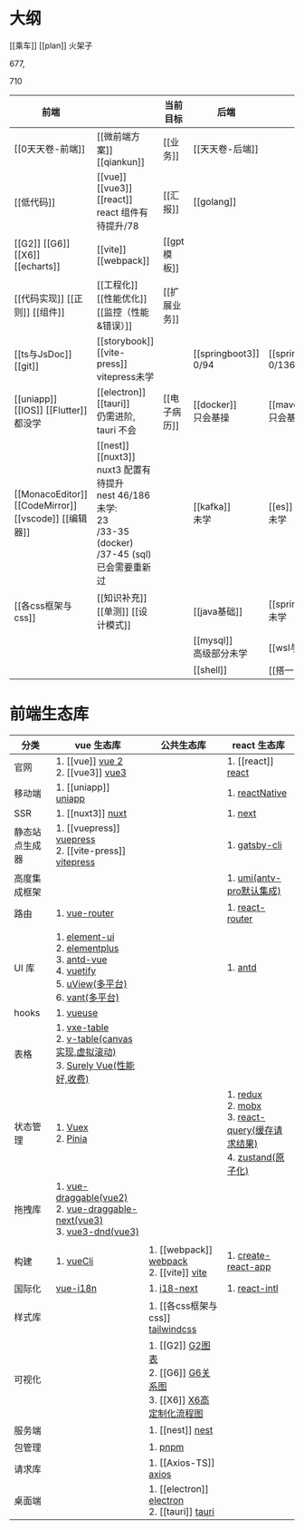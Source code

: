 # 大纲

[[乘车]]
[[plan]]
火架子

677,

710

| 前端                                                    |                                                                                                            | 当前目标      | 后端                       |                            |
| ----------------------------------------------------- | ---------------------------------------------------------------------------------------------------------- | --------- | ------------------------ | -------------------------- |
| [[0天天卷-前端]]                                           | [[微前端方案]] [[qiankun]]                                                                                      | [[业务]]    | [[天天卷-后端]]               |                            |
| [[低代码]]                                               | [[vue]] [[vue3]] [[react]] <br>react 组件有待提升/78                                                             | [[汇报]]    | [[golang]]               |                            |
| [[G2]] [[G6]] [[X6]] [[echarts]]                      | [[vite]] [[webpack]]                                                                                       | [[gpt模板]] |                          |                            |
| [[代码实现]] [[正则]] [[组件]]                                | [[工程化]] [[性能优化]] [[监控（性能&错误）]]                                                                             | [[扩展业务]]  |                          |                            |
| [[ts与JsDoc]] [[git]]<br>                              | [[storybook]] [[vite-press]] <br>vitepress未学                                                               |           | [[springboot3]] <br>0/94 | [[springClound]] <br>0/136 |
| [[uniapp]] [[IOS]] [[Flutter]]<br>都没学                 | [[electron]] [[tauri]]<br>仍需进阶, tauri 不会                                                                   | [[电子病历]]  | [[docker]]<br>只会基操       | [[maven]] <br>只会基操         |
| [[MonacoEditor]] [[CodeMirror]]<br>[[vscode]] [[编辑器]] | [[nest]] [[nuxt3]] <br>nuxt3 配置有待提升<br>nest 46/186<br>未学:<br>23<br>/33-35 (docker)<br>/37-45 (sql) 已会需要重新过 |           | [[kafka]] <br/>未学        | [[es]] <br>未学              |
| [[各css框架与css]]                                        | [[知识补充]] [[单测]] [[设计模式]]                                                                                   |           | [[java基础]]               | [[spring]]<br>未学           |
|                                                       |                                                                                                            |           | [[mysql]]<br>高级部分未学      | [[wsl与linux]]              |
|                                                       |                                                                                                            |           | [[shell]]                | [[搭一台服务器]]                 |
# 前端生态库

| 分类           | vue 生态库                                                                                                                                                                                                                                                                                                                                                               | 公共生态库                                                                                                                                                                                          | react 生态库                                                                                                                                                                                                                                                                  |
| -------------- | ------------------------------------------------------------------------------------------------------------------------------------------------------------------------------------------------------------------------------------------------------------------------------------------------------------------------------------------------------------------------ | --------------------------------------------------------------------------------------------------------------------------------------------------------------------------------------------------- | ----------------------------------------------------------------------------------------------------------------------------------------------------------------------------------------------------------------------------------------------------------------------------- |
| 官网           | 1. [[vue]] [vue 2](https://v2.cn.vuejs.org/) <br/>2. [[vue3]] [vue3](https://cn.vuejs.org/)                                                                                                                                                                                                                                                                              |                                                                                                                                                                                                     | 1. [[react]] [react](https://react.docschina.org/)                                                                                                                                                                                                                            |
| 移动端         | 1. [[uniapp]] [uniapp](https://zh.uniapp.dcloud.io/)                                                                                                                                                                                                                                                                                                                     |                                                                                                                                                                                                     | 1. [reactNative](https://reactnative.cn/)                                                                                                                                                                                                                                     |
| SSR            | 1. [[nuxt3]] [nuxt](https://www.nuxtjs.cn/)                                                                                                                                                                                                                                                                                                                              |                                                                                                                                                                                                     | 1. [next](https://www.nextjs.cn/)                                                                                                                                                                                                                                             |
| 静态站点生成器 | 1. [[vuepress]] [vuepress](https://vuepress.vuejs.org/zh/) <br/>2. [[vite-press]] [vitepress](https://vitepress.dev/zh/)                                                                                                                                                                                                                                                 |                                                                                                                                                                                                     | 1. [gatsby-cli](https://www.gatsbyjs.cn/docs/)                                                                                                                                                                                                                                |
| 高度集成框架   |                                                                                                                                                                                                                                                                                                                                                                          |                                                                                                                                                                                                     | 1. [umi(antv-pro默认集成)](https://umijs.org/docs/guides/getting-started)                                                                                                                                                                                                     |
| 路由           | 1. [vue-router](https://router.vuejs.org/zh/)                                                                                                                                                                                                                                                                                                                            |                                                                                                                                                                                                     | 1. [react-router](http://www.reactrouter.cn/)                                                                                                                                                                                                                                 |
|                |                                                                                                                                                                                                                                                                                                                                                                          |                                                                                                                                                                                                     |                                                                                                                                                                                                                                                                               |
| UI 库          | 1. [element-ui](https://element.eleme.cn/#/zh-CN/component/installation) <br/>2. [elementplus](https://element-plus.org/zh-CN/) <br/>3. [antd-vue](https://www.antdv.com/docs/vue/introduce-cn/) <br/>4. [vuetify](https://vuetifyjs.com/zh-Hans/) <br/>5. [uView(多平台)](https://www.uviewui.com/) <br/>6. [vant(多平台)](https://vant-ui.github.io/vant-weapp/#/home) |                                                                                                                                                                                                     | 1. [antd](https://ant-design.antgroup.com/components/overview-cn)                                                                                                                                                                                                             |
| hooks          | 1. [vueuse](http://www.vueusejs.com)                                                                                                                                                                                                                                                                                                                                     |                                                                                                                                                                                                     |                                                                                                                                                                                                                                                                               |
| 表格           | 1. [vxe-table](https://vxetable.cn/v3) <br/>2. [v-table(canvas实现,虚拟滚动)](https://visactor.io/vtable) <br/>3. [Surely Vue(性能好,收费)](https://www.surely.cool/)                                                                                                                                                                                                    |                                                                                                                                                                                                     |                                                                                                                                                                                                                                                                               |
| 状态管理       | 1. [Vuex](https://vuex.vuejs.org/zh/guide/) <br/>2. [Pinia](https://pinia.vuejs.org/zh/)                                                                                                                                                                                                                                                                                 |                                                                                                                                                                                                     | 1. [redux](https://www.redux.org.cn/) <br/>2. [mobx](https://cn.mobx.js.org/) <br/>3. [react-query(缓存请求结果)](https://cangsdarm.github.io/react-query-web-i18n/react/) <br/>4. [zustand(原子化)](https://awesomedevin.github.io/zustand-vue/docs/introduce/start/zustand) |
| 拖拽库         | 1. [vue-draggable(vue2)](https://github.com/SortableJS/Vue.Draggable?tab=readme-ov-file) <br/>2. [vue-draggable-next(vue3)](https://github.com/SortableJS/vue.draggable.next)<br/>3. [vue3-dnd(vue3)](https://www.vue3-dnd.com/)                                                                                                                                         |                                                                                                                                                                                                     |                                                                                                                                                                                                                                                                               |
|                |                                                                                                                                                                                                                                                                                                                                                                          |                                                                                                                                                                                                     |                                                                                                                                                                                                                                                                               |
| 构建           | 1. [vueCli](https://cli.vuejs.org/zh/config/)                                                                                                                                                                                                                                                                                                                            | 1. [[webpack]]  [webpack](https://www.webpackjs.com/concepts/) <br/>2. [[vite]] [vite](https://cn.vitejs.dev/)                                                                                      | 1. [create-react-app](https://create-react-app.bootcss.com/)                                                                                                                                                                                                                  |
| 国际化         | [vue-i18n](https://kazupon.github.io/vue-i18n/zh/started.html#javascript)                                                                                                                                                                                                                                                                                                | 1. [i18-next](https://www.i18next.com/)                                                                                                                                                             | 1. [react-intl](https://formatjs.io/docs/getting-started/installation)                                                                                                                                                                                                        |
| 样式库         |                                                                                                                                                                                                                                                                                                                                                                          | 1. [[各css框架与css]] [tailwindcss](https://www.tailwindcss.cn/)                                                                                                                                    |                                                                                                                                                                                                                                                                               |
| 可视化         |                                                                                                                                                                                                                                                                                                                                                                          | 1. [[G2]] [G2图表](https://g2.antv.antgroup.com/examples) <br/>2. [[G6]] [G6关系图](https://g6.antv.antgroup.com/examples) <br/>3. [[X6]] [X6高定制化流程图](https://x6.antv.antgroup.com/examples) |                                                                                                                                                                                                                                                                               |
| 服务端         |                                                                                                                                                                                                                                                                                                                                                                          | 1. [[nest]] [nest](https://nestjs.inode.club/)                                                                                                                                                      |                                                                                                                                                                                                                                                                               |
| 包管理         |                                                                                                                                                                                                                                                                                                                                                                          | 1. [pnpm](https://pnpm.io/zh)                                                                                                                                                                       |                                                                                                                                                                                                                                                                               |
| 请求库         |                                                                                                                                                                                                                                                                                                                                                                          | 1. [[Axios-TS]] [axios](https://www.axios-http.cn/)                                                                                                                                                 |                                                                                                                                                                                                                                                                               |
| 桌面端         |                                                                                                                                                                                                                                                                                                                                                                          | 1. [[electron]] [electron](https://www.electronjs.org/zh) <br/>2. [[tauri]] [tauri](https://v2.tauri.app/zh-cn/)                                                                                    |                                                                                                                                                                                                                                                                               |
